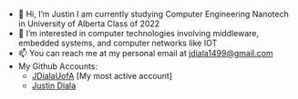 - 👋 Hi, I’m Justin I am currently studying Computer Engineering Nanotech in University of Alberta Class of 2022
- 👀 I’m interested in computer technologies involving middleware, embedded systems, and computer networks like IOT
- 📫 You can reach me at my personal email at jdiala1499@gmail.com
- My Github Accounts:
    - [JDialaUofA](https://github.com/JDialaUofA/JDialaUofA) [My most active account]
    - [Justin Diala](https://github.com/JustinDiala)

<!---
JDialaUofA/JDialaUofA is a ✨ special ✨ repository because its `README.md` (this file) appears on your GitHub profile.
You can click the Preview link to take a look at your changes.
--->
